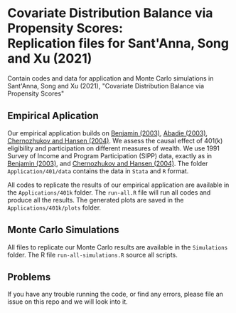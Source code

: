 # Covariate Distribution Balance via Propensity Scores: <br> Replication files for Sant'Anna, Song and Xu (2021)

Contain codes and data for application and Monte Carlo simulations in  Sant'Anna, Song and Xu (2021), "Covariate Distribution Balance via Propensity Scores"

## Empirical Aplication
Our empirical application builds on [Benjamin (2003)](https://www.sciencedirect.com/science/article/abs/pii/S0047272701001670), [Abadie (2003)](https://www.sciencedirect.com/science/article/abs/pii/S0304407602002014), [Chernozhukov and Hansen (2004)](https://www.jstor.org/stable/3211794). We assess the causal effect of 401(k) eligibility and participation on different measures of wealth. We use 1991  Survey of Income and Program Participation (SIPP) data, exactly as in [Benjamin (2003)](https://www.sciencedirect.com/science/article/abs/pii/S0047272701001670), and [Chernozhukov and Hansen (2004)](https://www.jstor.org/stable/3211794). The folder `Application/401/data` contains the data in `Stata` and `R` format.


All codes to replicate the results of our empirical application are available in the `Applications/401k` folder. The `run-all.R` file will run all codes and produce all the results. The generated plots are saved in the `Applications/401k/plots` folder.

## Monte Carlo Simulations
All files to replicate our Monte Carlo results are available in the `Simulations` folder. The R file `run-all-simulations.R` source all scripts.

## Problems
If you have any trouble running the code, or find any errors, please file an issue on this repo and we will look into it.
